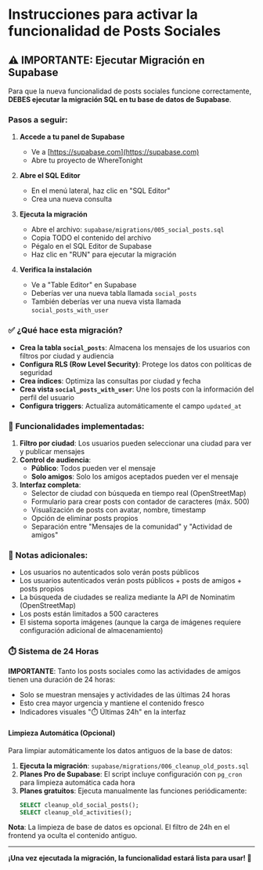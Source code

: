 # Instrucciones para activar la funcionalidad de Posts Sociales

## ⚠️ IMPORTANTE: Ejecutar Migración en Supabase

Para que la nueva funcionalidad de posts sociales funcione correctamente, **DEBES ejecutar la migración SQL en tu base de datos de Supabase**.

### Pasos a seguir:

1. **Accede a tu panel de Supabase**
   - Ve a [https://supabase.com](https://supabase.com)
   - Abre tu proyecto de WhereTonight

2. **Abre el SQL Editor**
   - En el menú lateral, haz clic en "SQL Editor"
   - Crea una nueva consulta

3. **Ejecuta la migración**
   - Abre el archivo: `supabase/migrations/005_social_posts.sql`
   - Copia TODO el contenido del archivo
   - Pégalo en el SQL Editor de Supabase
   - Haz clic en "RUN" para ejecutar la migración

4. **Verifica la instalación**
   - Ve a "Table Editor" en Supabase
   - Deberías ver una nueva tabla llamada `social_posts`
   - También deberías ver una nueva vista llamada `social_posts_with_user`

### ✅ ¿Qué hace esta migración?

- **Crea la tabla `social_posts`**: Almacena los mensajes de los usuarios con filtros por ciudad y audiencia
- **Configura RLS (Row Level Security)**: Protege los datos con políticas de seguridad
- **Crea índices**: Optimiza las consultas por ciudad y fecha
- **Crea vista `social_posts_with_user`**: Une los posts con la información del perfil del usuario
- **Configura triggers**: Actualiza automáticamente el campo `updated_at`

### 🎯 Funcionalidades implementadas:

1. **Filtro por ciudad**: Los usuarios pueden seleccionar una ciudad para ver y publicar mensajes
2. **Control de audiencia**: 
   - **Público**: Todos pueden ver el mensaje
   - **Solo amigos**: Solo los amigos aceptados pueden ver el mensaje
3. **Interfaz completa**:
   - Selector de ciudad con búsqueda en tiempo real (OpenStreetMap)
   - Formulario para crear posts con contador de caracteres (máx. 500)
   - Visualización de posts con avatar, nombre, timestamp
   - Opción de eliminar posts propios
   - Separación entre "Mensajes de la comunidad" y "Actividad de amigos"

### 📝 Notas adicionales:

- Los usuarios no autenticados solo verán posts públicos
- Los usuarios autenticados verán posts públicos + posts de amigos + posts propios
- La búsqueda de ciudades se realiza mediante la API de Nominatim (OpenStreetMap)
- Los posts están limitados a 500 caracteres
- El sistema soporta imágenes (aunque la carga de imágenes requiere configuración adicional de almacenamiento)

### ⏱️ Sistema de 24 Horas

**IMPORTANTE**: Tanto los posts sociales como las actividades de amigos tienen una duración de 24 horas:
- Solo se muestran mensajes y actividades de las últimas 24 horas
- Esto crea mayor urgencia y mantiene el contenido fresco
- Indicadores visuales "⏱️ Últimas 24h" en la interfaz

#### Limpieza Automática (Opcional)

Para limpiar automáticamente los datos antiguos de la base de datos:

1. **Ejecuta la migración**: `supabase/migrations/006_cleanup_old_posts.sql`
2. **Planes Pro de Supabase**: El script incluye configuración con `pg_cron` para limpieza automática cada hora
3. **Planes gratuitos**: Ejecuta manualmente las funciones periódicamente:
   ```sql
   SELECT cleanup_old_social_posts();
   SELECT cleanup_old_activities();
   ```

**Nota**: La limpieza de base de datos es opcional. El filtro de 24h en el frontend ya oculta el contenido antiguo.

---

**¡Una vez ejecutada la migración, la funcionalidad estará lista para usar! 🚀**
